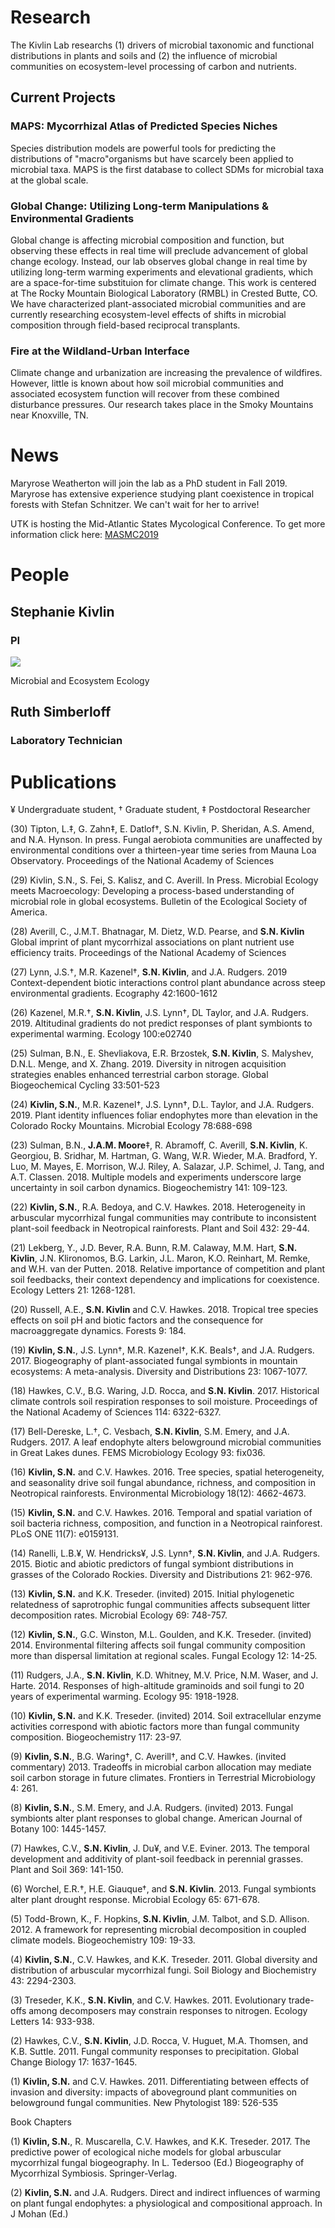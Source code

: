   
# Research
The Kivlin Lab researchs (1) drivers of microbial taxonomic and functional distributions in plants and soils and (2) the influence of microbial communities on ecosystem-level processing of carbon and nutrients.

## Current Projects
### MAPS: Mycorrhizal Atlas of Predicted Species Niches
Species distribution models are powerful tools for predicting the distributions of "macro"organisms but have scarcely been applied to microbial taxa. MAPS is the first database to collect SDMs for microbial taxa at the global scale.

### Global Change: Utilizing Long-term Manipulations & Environmental Gradients
Global change is affecting microbial composition and function, but observing these effects in real time will preclude advancement of global change ecology. Instead, our lab observes global change in real time by utilizing long-term warming experiments and elevational gradients, which are a space-for-time substituion for climate change. This work is centered at The Rocky Mountain Biological Laboratory (RMBL) in Crested Butte, CO. We have characterized plant-associated microbial communities and are currently researching ecosystem-level effects of shifts in microbial composition through field-based reciprocal transplants.

### Fire at the Wildland-Urban Interface
Climate change and urbanization are increasing the prevalence of wildfires. However, little is known about how soil microbial communities and associated ecosystem function will recover from these combined disturbance pressures. Our research takes place in the Smoky Mountains near Knoxville, TN.

# News

Maryrose Weatherton will join the lab as a PhD student in Fall 2019. Maryrose has extensive experience studying plant coexistence in tropical forests with Stefan Schnitzer. We can't wait for her to arrive!

UTK is hosting the Mid-Atlantic States Mycological Conference. To get more information click here:
<a href="/MASMC2019">MASMC2019</a>

# People
## Stephanie Kivlin
### PI
<img src="https://pbs.twimg.com/profile_images/763060498099089409/vvAB4kf0_400x400.jpg">


Microbial and Ecosystem Ecology

## Ruth Simberloff
### Laboratory Technician


# Publications
¥ Undergraduate student, † Graduate student, ‡ Postdoctoral Researcher 

(30) Tipton, L.‡, G. Zahn‡, E. Datlof†, S.N. Kivlin, P. Sheridan, A.S. Amend, and N.A. Hynson. In press. Fungal aerobiota communities are unaffected by environmental conditions over a thirteen-year time series from Mauna Loa Observatory. Proceedings of the National Academy of Sciences

(29) Kivlin, S.N., S. Fei, S. Kalisz, and C. Averill. In Press. Microbial Ecology meets Macroecology: Developing a process-based understanding of microbial role in global ecosystems. Bulletin of the Ecological Society of America. 

(28) Averill, C., J.M.T. Bhatnagar, M. Dietz, W.D. Pearse, and **S.N. Kivlin** Global imprint of plant mycorrhizal associations on plant nutrient use efficiency traits. Proceedings of the National Academy of Sciences

(27) Lynn, J.S.†, M.R. Kazenel†, **S.N. Kivlin**, and J.A. Rudgers. 2019 Context-dependent biotic interactions control plant abundance across steep environmental gradients. Ecography 42:1600-1612

(26) Kazenel, M.R.†, **S.N. Kivlin**, J.S. Lynn†, DL Taylor, and J.A. Rudgers. 2019. Altitudinal gradients do not predict responses of plant symbionts to experimental warming. Ecology 100:e02740

(25) Sulman, B.N., E. Shevliakova, E.R. Brzostek, **S.N. Kivlin**, S. Malyshev, D.N.L. Menge, and X. Zhang. 2019. Diversity in nitrogen acquisition strategies enables enhanced terrestrial carbon storage. Global Biogeochemical Cycling 33:501-523

(24) **Kivlin, S.N.**, M.R. Kazenel†, J.S. Lynn†, D.L. Taylor, and J.A. Rudgers. 2019. Plant identity influences foliar endophytes more than elevation in the Colorado Rocky Mountains. Microbial Ecology 78:688-698

(23) Sulman, B.N., **J.A.M. Moore**‡, R. Abramoff, C. Averill, **S.N. Kivlin**, K. Georgiou, B. Sridhar, M. Hartman, G. Wang, W.R. Wieder, M.A. Bradford, Y. Luo, M. Mayes, E. Morrison, W.J. Riley, A. Salazar, J.P. Schimel, J. Tang, and A.T. Classen. 2018. Multiple models and experiments underscore large uncertainty in soil carbon dynamics. Biogeochemistry 141: 109-123.

(22) **Kivlin, S.N.**, R.A. Bedoya, and C.V. Hawkes. 2018. Heterogeneity in arbuscular mycorrhizal fungal communities may contribute to inconsistent plant-soil feedback in Neotropical rainforests. Plant and Soil 432: 29-44.

(21) Lekberg, Y., J.D. Bever, R.A. Bunn, R.M. Calaway, M.M. Hart, **S.N. Kivlin**, J.N. Klironomos, B.G. Larkin, J.L. Maron, K.O. Reinhart, M. Remke, and W.H. van der Putten. 2018. Relative importance of competition and plant soil feedbacks, their context dependency and implications for coexistence. Ecology Letters 21: 1268-1281.

(20) Russell, A.E., **S.N. Kivlin** and C.V. Hawkes. 2018. Tropical tree species effects on soil pH and biotic factors and the consequence for macroaggregate dynamics. Forests 9: 184.

(19) **Kivlin, S.N.**, J.S. Lynn†, M.R. Kazenel†, K.K. Beals†, and J.A. Rudgers. 2017. Biogeography of plant-associated fungal symbionts in mountain ecosystems: A meta-analysis. Diversity and Distributions 23: 1067-1077.

(18) Hawkes, C.V., B.G. Waring, J.D. Rocca, and **S.N. Kivlin**. 2017. Historical climate controls soil respiration responses to soil moisture. Proceedings of the National Academy of Sciences 114: 6322-6327.

(17) Bell-Dereske, L.†, C. Vesbach, **S.N. Kivlin**, S.M. Emery, and J.A. Rudgers. 2017. A leaf endophyte alters belowground microbial communities in Great Lakes dunes. FEMS Microbiology Ecology 93: fix036.

(16) **Kivlin, S.N.** and C.V. Hawkes. 2016. Tree species, spatial heterogeneity, and seasonality drive soil fungal abundance, richness, and composition in Neotropical rainforests. Environmental Microbiology 18(12): 4662-4673.

(15) **Kivlin, S.N.** and C.V. Hawkes. 2016. Temporal and spatial variation of soil bacteria richness, composition, and function in a Neotropical rainforest. PLoS ONE 11(7): e0159131.

(14) Ranelli, L.B.¥, W. Hendricks¥, J.S. Lynn†, **S.N. Kivlin**, and J.A. Rudgers. 2015. Biotic and abiotic predictors of fungal symbiont distributions in grasses of the Colorado Rockies. Diversity and Distributions 21: 962-976.

(13) **Kivlin, S.N.** and K.K. Treseder. (invited) 2015. Initial phylogenetic relatedness of saprotrophic fungal communities affects subsequent litter decomposition rates. Microbial Ecology 69: 748-757.

(12) **Kivlin, S.N.**, G.C. Winston, M.L. Goulden, and K.K. Treseder. (invited) 2014. Environmental filtering affects soil fungal community composition more than dispersal limitation at regional scales. Fungal Ecology 12: 14-25.

(11) Rudgers, J.A., **S.N. Kivlin**, K.D. Whitney, M.V. Price, N.M. Waser, and J. Harte. 2014. Responses of high-altitude graminoids and soil fungi to 20 years of experimental warming. Ecology 95: 1918-1928.

(10) **Kivlin, S.N.** and K.K. Treseder. (invited) 2014. Soil extracellular enzyme activities correspond with abiotic factors more than fungal community composition. Biogeochemistry 117: 23-97.

(9) **Kivlin, S.N.**, B.G. Waring†, C. Averill†, and C.V. Hawkes. (invited commentary) 2013. Tradeoffs in microbial carbon allocation may mediate soil carbon storage in future climates. Frontiers in Terrestrial Microbiology 4: 261.

(8) **Kivlin, S.N.**, S.M. Emery, and J.A. Rudgers. (invited) 2013. Fungal symbionts alter plant responses to global change. American Journal of Botany 100: 1445-1457.

(7) Hawkes, C.V., **S.N. Kivlin**, J. Du¥, and V.E. Eviner. 2013. The temporal development and additivity of plant-soil feedback in perennial grasses. Plant and Soil 369: 141-150.

(6) Worchel, E.R.†, H.E. Giauque†, and **S.N. Kivlin**. 2013. Fungal symbionts alter plant drought response. Microbial Ecology 65: 671-678.

(5) Todd-Brown, K., F. Hopkins, **S.N. Kivlin**, J.M. Talbot, and S.D. Allison. 2012. A framework for representing microbial decomposition in coupled climate models. Biogeochemistry 109: 19-33.

(4) **Kivlin, S.N.**, C.V. Hawkes, and K.K. Treseder. 2011. Global diversity and distribution of arbuscular mycorrhizal fungi. Soil Biology and Biochemistry 43: 2294-2303.

(3) Treseder, K.K., **S.N. Kivlin**, and C.V. Hawkes. 2011. Evolutionary trade-offs among decomposers may constrain responses to nitrogen. Ecology Letters 14: 933-938.

(2) Hawkes, C.V., **S.N. Kivlin**, J.D. Rocca, V. Huguet, M.A. Thomsen, and K.B. Suttle. 2011. Fungal community responses to precipitation. Global Change Biology 17: 1637-1645.

(1) **Kivlin, S.N.** and C.V. Hawkes. 2011. Differentiating between effects of invasion and diversity: impacts of aboveground plant communities on belowground fungal communities. New Phytologist 189: 526-535


Book Chapters

(1) **Kivlin, S.N.**, R. Muscarella, C.V. Hawkes, and K.K. Treseder. 2017. The predictive power of ecological niche models for global arbuscular mycorrhizal fungal biogeography. In L. Tedersoo (Ed.) Biogeography of Mycorrhizal Symbiosis. Springer-Verlag.

(2) **Kivlin, S.N.** and J.A. Rudgers. Direct and indirect influences of warming on plant fungal endophytes: a physiological and compositional approach. In J Mohan (Ed.) 
